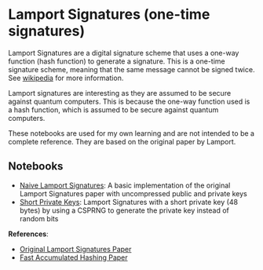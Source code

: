 # Lamport Signatures (one-time signatures)

Lamport Signatures are a digital signature scheme that uses a one-way function (hash function) to generate a signature. This is a one-time signature scheme, meaning that the same message cannot be signed twice. See [wikipedia](https://en.wikipedia.org/wiki/Lamport_signature) for more information.

Lamport signatures are interesting as they are assumed to be secure against quantum computers. This is because the one-way function used is a hash function, which is assumed to be secure against quantum computers.

These notebooks are used for my own learning and are not intended to be a complete reference. They are based on the original paper by Lamport.

## **Notebooks**

- [Naive Lamport Signatures](naive_lamport_signature.ipynb): A basic implementation of the original Lamport Signatures paper with uncompressed public and private keys
- [Short Private Keys](short_private_key_signature.ipynb): Lamport Signatures with a short private key (48 bytes) by using a CSPRNG to generate the private key instead of random bits

**References**:

- [Original Lamport Signatures Paper](https://www.microsoft.com/en-us/research/publication/2016/12/Constructing-Digital-Signatures-from-a-One-Way-Function.pdf)
- [Fast Accumulated Hashing Paper](https://link.springer.com/content/pdf/10.1007/3-540-60865-6_45.pdf?pdf=inline%20link)
<!-- TODO: see if Fast Accumulated Hashing Paper is actually useful -->

<!-- @article{lamport1979constructing,
title={Constructing digital signatures from a one way function},
author={Lamport, Leslie},
year={1979}
} -->

